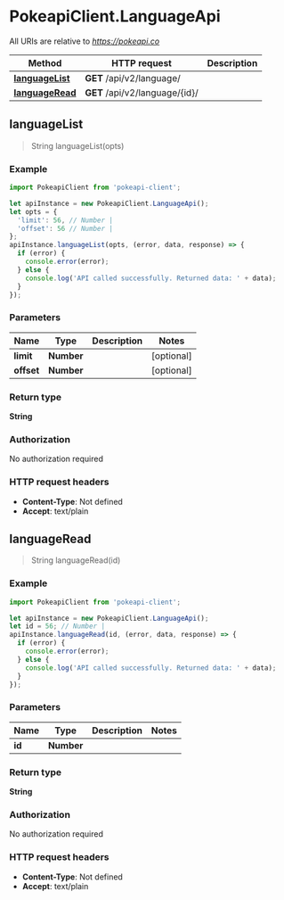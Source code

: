 # PokeapiClient.LanguageApi

All URIs are relative to *https://pokeapi.co*

Method | HTTP request | Description
------------- | ------------- | -------------
[**languageList**](LanguageApi.md#languageList) | **GET** /api/v2/language/ | 
[**languageRead**](LanguageApi.md#languageRead) | **GET** /api/v2/language/{id}/ | 



## languageList

> String languageList(opts)



### Example

```javascript
import PokeapiClient from 'pokeapi-client';

let apiInstance = new PokeapiClient.LanguageApi();
let opts = {
  'limit': 56, // Number | 
  'offset': 56 // Number | 
};
apiInstance.languageList(opts, (error, data, response) => {
  if (error) {
    console.error(error);
  } else {
    console.log('API called successfully. Returned data: ' + data);
  }
});
```

### Parameters


Name | Type | Description  | Notes
------------- | ------------- | ------------- | -------------
 **limit** | **Number**|  | [optional] 
 **offset** | **Number**|  | [optional] 

### Return type

**String**

### Authorization

No authorization required

### HTTP request headers

- **Content-Type**: Not defined
- **Accept**: text/plain


## languageRead

> String languageRead(id)



### Example

```javascript
import PokeapiClient from 'pokeapi-client';

let apiInstance = new PokeapiClient.LanguageApi();
let id = 56; // Number | 
apiInstance.languageRead(id, (error, data, response) => {
  if (error) {
    console.error(error);
  } else {
    console.log('API called successfully. Returned data: ' + data);
  }
});
```

### Parameters


Name | Type | Description  | Notes
------------- | ------------- | ------------- | -------------
 **id** | **Number**|  | 

### Return type

**String**

### Authorization

No authorization required

### HTTP request headers

- **Content-Type**: Not defined
- **Accept**: text/plain

